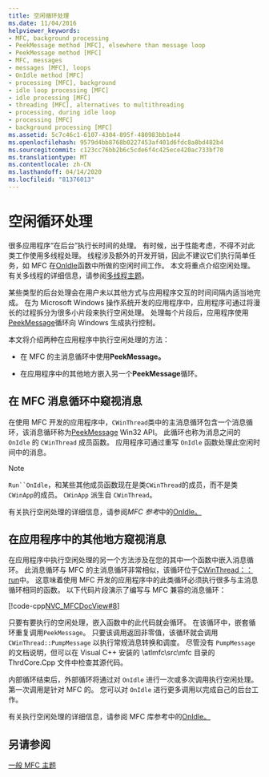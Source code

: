 ```yaml
---
title: 空闲循环处理
ms.date: 11/04/2016
helpviewer_keywords:
- MFC, background processing
- PeekMessage method [MFC], elsewhere than message loop
- PeekMessage method [MFC]
- MFC, messages
- messages [MFC], loops
- OnIdle method [MFC]
- processing [MFC], background
- idle loop processing [MFC]
- idle processing [MFC]
- threading [MFC], alternatives to multithreading
- processing, during idle loop
- processing [MFC]
- background processing [MFC]
ms.assetid: 5c7c46c1-6107-4304-895f-480983bb1e44
ms.openlocfilehash: 9579d4bb8768b0227453af401d6fdc8a8bd482b4
ms.sourcegitcommit: c123cc76bb2b6c5cde6f4c425ece420ac733bf70
ms.translationtype: MT
ms.contentlocale: zh-CN
ms.lasthandoff: 04/14/2020
ms.locfileid: "81376013"
---
```

# <a name="idle-loop-processing"></a>空闲循环处理

很多应用程序“在后台”执行长时间的处理。 有时候，出于性能考虑，不得不对此类工作使用多线程处理。 线程涉及额外的开发开销，因此不建议它们执行简单任务，如 MFC 在[OnIdle](../mfc/reference/cwinthread-class.md#onidle)函数中所做的空闲时间工作。 本文将重点介绍空闲处理。 有关多线程的详细信息，请参阅[多线程主题](../parallel/multithreading-support-for-older-code-visual-cpp.md)。

某些类型的后台处理会在用户未以其他方式与应用程序交互的时间间隔内适当地完成。 在为 Microsoft Windows 操作系统开发的应用程序中，应用程序可通过将漫长的过程拆分为很多小片段来执行空闲处理。 处理每个片段后，应用程序使用[PeekMessage](/windows/win32/api/winuser/nf-winuser-peekmessagew)循环向 Windows 生成执行控制。

本文将介绍两种在应用程序中执行空闲处理的方法：

- 在 MFC 的主消息循环中使用**PeekMessage。**

- 在应用程序中的其他地方嵌入另一个**PeekMessage**循环。

## <a name="peekmessage-in-the-mfc-message-loop"></a><a name="_core_peekmessage_in_the_mfc_message_loop"></a>在 MFC 消息循环中窥视消息

在使用 MFC 开发的应用程序中，`CWinThread`类中的主消息循环包含一个消息循环，该消息循环称为[PeekMessage](/windows/win32/api/winuser/nf-winuser-peekmessagew) Win32 API。 此循环也称为消息之间的 `OnIdle` 的 `CWinThread` 成员函数。 应用程序可通过重写 `OnIdle` 函数处理此空闲时间中的消息。

> [!NOTE]
> `Run``OnIdle`，和某些其他成员函数现在是类`CWinThread`的成员，而不是类`CWinApp`的成员。 `CWinApp` 派生自 `CWinThread`。

有关执行空闲处理的详细信息，请参阅*MFC 参考*中的[OnIdle。](../mfc/reference/cwinthread-class.md#onidle)

## <a name="peekmessage-elsewhere-in-your-application"></a><a name="_core_peekmessage_elsewhere_in_your_application"></a>在应用程序中的其他地方窥视消息

在应用程序中执行空闲处理的另一个方法涉及在您的其中一个函数中嵌入消息循环。 此消息循环与 MFC 的主消息循环非常相似，该循环位于[CWinThread：：run](../mfc/reference/cwinthread-class.md#run)中。 这意味着使用 MFC 开发的应用程序中的此类循环必须执行很多与主消息循环相同的函数。 以下代码片段演示了编写与 MFC 兼容的消息循环：

[!code-cpp[NVC_MFCDocView#8](../mfc/codesnippet/cpp/idle-loop-processing_1.cpp)]

只要有要执行的空闲处理，嵌入函数中的此代码就会循环。 在该循环中，嵌套循环重复调用`PeekMessage`。 只要该调用返回非零值，该循环就会调用 `CWinThread::PumpMessage` 以执行常规消息转换和调度。 尽管没有 `PumpMessage` 的文档说明，但可以在 Visual C++ 安装的 \atlmfc\src\mfc 目录的 ThrdCore.Cpp 文件中检查其源代码。

内部循环结束后，外部循环将通过对 `OnIdle` 进行一次或多次调用执行空闲处理。 第一次调用是针对 MFC 的。 您可以对 `OnIdle` 进行更多调用以完成自己的后台工作。

有关执行空闲处理的详细信息，请参阅 MFC 库参考中的[OnIdle。](../mfc/reference/cwinthread-class.md#onidle)

## <a name="see-also"></a>另请参阅

[一般 MFC 主题](../mfc/general-mfc-topics.md)
